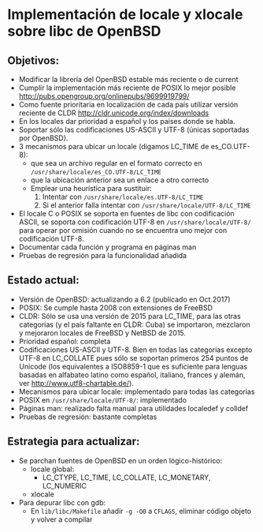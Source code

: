 Implementación de locale y xlocale sobre libc de OpenBSD
========================================================

Objetivos:
----------

- Modificar la librería del OpenBSD estable más reciente o de current
- Cumplir la implementación más reciente de POSIX lo mejor posible 
  <http://pubs.opengroup.org/onlinepubs/9699919799/>
- Como fuente prioritaria en localización de cada país utilizar versión
  reciente de CLDR <http://cldr.unicode.org/index/downloads>
- En los locales dar prioridad a español y los paises donde se habla.
- Soportar sólo las codificaciones US-ASCII y UTF-8 (únicas soportadas
  por OpenBSD).
- 3 mecanismos para ubicar un locale (digamos LC_TIME de es_CO.UTF-8):
  - que sea un archivo regular en el formato correcto en
    `/usr/share/locale/es_CO.UTF-8/LC_TIME`
  - que la ubicación anterior sea un enlace a otro correcto
  - Emplear una heurística para sustituir:
    1. Intentar con `/usr/share/locale/es.UTF-8/LC_TIME`
    2. Si el anterior falla intentar con `/usr/share/locale/UTF-8/LC_TIME`
- El locale C o POSIX se soporta en fuentes de libc con codificación
  ASCII, se soporta con codificación UTF-8 en `/usr/share/locale/UTF-8/` para 
  operar por omisión cuando no se encuentra uno mejor con codificación UTF-8.
- Documentar cada función y programa en páginas man
- Pruebas de regresión para la funcionalidad añadida

Estado actual:
--------------

- Versión de OpenBSD: actualizando a 6.2 (publicado en Oct.2017)
- POSIX: Se cumple hasta 2008 con extensiones de FreeBSD
- CLDR: Sólo se usa una versión de 2015 para LC_TIME, para las otras 
	categorias (y el país faltante en CLDR: Cuba) se importaron, 
	mezclaron y mejoraron locales de FreeBSD y NetBSD de 2015.
- Prioridad español: completa
- Codificaciones US-ASCII y UTF-8.  Bien en todas las categorias 
  excepto UTF-8 en LC_COLLATE pues sólo se soportan primeros 254 puntos 
  de Unicode (los equivalentes a ISO8859-1 que es suficiente para 
  lenguas basadas en alfabateo latino como español, italiano, frances y 
  alemán, ver http://www.utf8-chartable.de/).
- Mecanismos para ubicar locale: implementado para todas las categorias
- POSIX en `/usr/share/locale/UTF-8/`: implementado
- Páginas man: realizado falta manual para utilidades localedef y colldef
- Pruebas de regresión: bastante completas

Estrategia para actualizar:
---------------------------

- Se parchan fuentes de OpenBSD en un orden lógico-histórico:  
  - locale global: 
    - LC_CTYPE, LC_TIME, LC_COLLATE, LC_MONETARY, LC_NUMERIC
  - xlocale
- Para depurar libc con gdb:
  - En `lib/libc/Makefile` añadir `-g -O0` a `CFLAGS`, eliminar código objeto y volver a compilar
  
